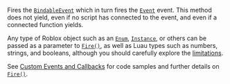 Fires the [`BindableEvent`](https://create.roblox.com/docs/reference/engine/classes/BindableEvent) which in turn fires the
[`Event`](https://create.roblox.com/docs/reference/engine/classes/BindableEvent#Event) event. This method does not yield, even
if no script has connected to the event, and even if a connected function
yields.

Any type of Roblox object such as an [`Enum`](https://create.roblox.com/docs/reference/engine/datatypes/Enum), [`Instance`](https://create.roblox.com/docs/reference/engine/classes/Instance), or
others can be passed as a parameter to
[`Fire()`](https://create.roblox.com/docs/reference/engine/classes/BindableEvent#Fire), as well as Luau types such as
numbers, strings, and booleans, although you should carefully explore the
[limitations](https://create.roblox.com/docs/scripting/events/custom#argument-limitations).

See [Custom Events and Callbacks](https://create.roblox.com/docs/scripting/events/custom) for
code samples and further details on [`Fire()`](https://create.roblox.com/docs/reference/engine/classes/BindableEvent#Fire).